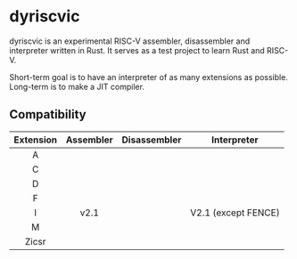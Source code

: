 # dyriscvic

dyriscvic is an experimental RISC-V assembler, disassembler and interpreter written in Rust. It serves as a test project to learn Rust and RISC-V.

Short-term goal is to have an interpreter of as many extensions as possible. Long-term is to make a JIT compiler.

## Compatibility

| Extension | Assembler | Disassembler | Interpreter |
| :-------: | :-------: | :----------: | :---------: |
|     A     |           |              |             |
|     C     |           |              |             |
|     D     |           |              |             |
|     F     |           |              |             |
|     I     |   v2.1    |              | V2.1 (except FENCE) |
|     M     |           |              |             |
|   Zicsr   |           |              |             |

